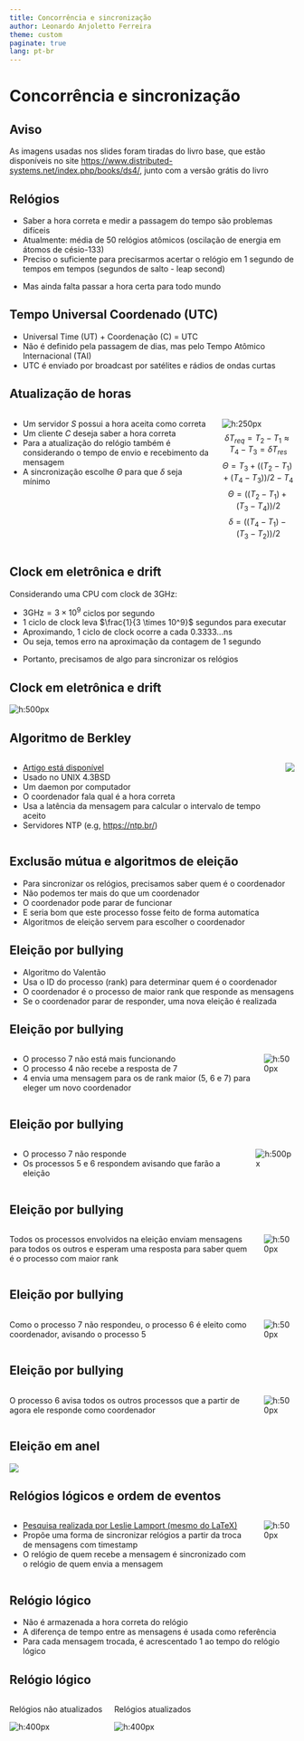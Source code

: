 ```yaml
---
title: Concorrência e sincronização
author: Leonardo Anjoletto Ferreira
theme: custom
paginate: true
lang: pt-br
---
```

<!-- headingDivider: 2 -->

<!--
_header: CC7261 - Sistemas Distribuídos
_footer: Leonardo Anjoletto Ferreira
_paginate: skip
-->

# Concorrência e sincronização

## Aviso

As imagens usadas nos slides foram tiradas do livro base, que estão disponíveis no site https://www.distributed-systems.net/index.php/books/ds4/, junto com a versão grátis do livro

## Relógios
- Saber a hora correta e medir a passagem do tempo são problemas difíceis
- Atualmente: média de 50 relógios atômicos (oscilação de energia em átomos de césio-133)
- Preciso o suficiente para precisarmos acertar o relógio em 1 segundo de tempos em tempos (segundos de salto - leap second)
* Mas ainda falta passar a hora certa para todo mundo

## Tempo Universal Coordenado (UTC)

- Universal Time (UT) + Coordenação (C) = UTC
- Não é definido pela passagem de dias, mas pelo Tempo Atômico Internacional (TAI)
- UTC é enviado por broadcast por satélites e rádios de ondas curtas

## Atualização de horas

<div class="columns">
<div>

- Um servidor $S$ possui a hora aceita como correta
- Um cliente $C$ deseja saber a hora correta
- Para a atualização do relógio também é considerando o tempo de envio e recebimento da mensagem
- A sincronização escolhe $\Theta$ para que $\delta$ seja mínimo

</div>
<div>

![h:250px](./figs/05-05.png)
$$\delta T_{req} = T_2 - T_1 \approx T_4 - T_3 = \delta T_{res}$$
$$ \Theta = T_3 + ((T_2 - T_1) + (T_4 - T_3))/2 - T_4 $$
$$\Theta = ((T_2 - T_1) + (T_3 - T_4))/2$$
$$\delta = ((T_4 - T_1) - (T_3 - T_2))/2$$

</div>
</div>

## Clock em eletrônica e drift
Considerando uma CPU com clock de 3GHz:
- $3\textrm{GHz} = 3 \times 10^9$ ciclos por segundo
- 1 ciclo de clock leva $\frac{1}{3 \times 10^9}$ segundos para executar
- Aproximando, 1 ciclo de clock ocorre a cada 0.3333...ns
- Ou seja, temos erro na aproximação da contagem de 1 segundo
* Portanto, precisamos de algo para sincronizar os relógios

## Clock em eletrônica e drift
![h:500px](./figs/05-04.png)


## Algoritmo de Berkley
<div class="columns">
<div>

- [Artigo está disponível](https://apps.dtic.mil/sti/pdfs/ADA619395.pdf)
- Usado no UNIX 4.3BSD
- Um daemon por computador
- O coordenador fala qual é a hora correta
- Usa a latência da mensagem para calcular o intervalo de tempo aceito
- Servidores NTP (e.g, https://ntp.br/)

</div>
<div>

![](./figs/20250319003454.png)

</div>
</div>

## Exclusão mútua e algoritmos de eleição
- Para sincronizar os relógios, precisamos saber quem é o coordenador
- Não podemos ter mais do que um coordenador
- O coordenador pode parar de funcionar
- E seria bom que este processo fosse feito de forma automatíca
- Algoritmos de eleição servem para escolher o coordenador

## Eleição por bullying
- Algoritmo do Valentão
- Usa o ID do processo (rank) para determinar quem é o coordenador
- O coordenador é o processo de maior rank que responde as mensagens
- Se o coordenador parar de responder, uma nova eleição é realizada

## Eleição por bullying

<div class="columns">
<div>

* O processo 7 não está mais funcionando
* O processo 4 não recebe a resposta de 7
* 4 envia uma mensagem para os de rank maior (5, 6 e 7) para eleger um novo coordenador

</div>
<div>

![h:500px](./figs/05-20a.png)

</div>
</div>

## Eleição por bullying

<div class="columns">
<div>

- O processo 7 não responde
- Os processos 5 e 6 respondem avisando que farão a eleição

</div>
<div>

![h:500px](./figs/05-20b.png)

</div>
</div>

## Eleição por bullying

<div class="columns">
<div>

Todos os processos envolvidos na eleição enviam mensagens para todos os outros e esperam uma resposta para saber quem é o processo com maior rank

</div>
<div>

![h:500px](./figs/05-20c.png)

</div>
</div>

## Eleição por bullying

<div class="columns">
<div>

Como o processo 7 não respondeu, o processo 6 é eleito como coordenador, avisando o processo 5

</div>
<div>

![h:500px](./figs/05-20d.png)

</div>
</div>

## Eleição por bullying

<div class="columns">
<div>

O processo 6 avisa todos os outros processos que a partir de agora ele responde como coordenador

</div>
<div>

![h:500px](./figs/05-20e.png)

</div>
</div>

## Eleição em anel

![](./figs/05-21.png)


## Relógios lógicos e ordem de eventos

<div class="columns">
<div>

- [Pesquisa realizada por Leslie Lamport (mesmo do LaTeX)](https://lamport.azurewebsites.net/pubs/time-clocks.pdf)
- Propõe uma forma de sincronizar relógios a partir da troca de mensagens com timestamp
- O relógio de quem recebe a mensagem é sincronizado com o relógio de quem envia a mensagem

</div>
<div>

![h:500px](./figs/20250319010145.png)

</div>
</div>

## Relógio lógico
- Não é armazenada a hora correta do relógio
- A diferença de tempo entre as mensagens é usada como referência
- Para cada mensagem trocada, é acrescentado 1 ao tempo do relógio lógico

## Relógio lógico

<div class="columns">
<div>

Relógios não atualizados

![h:400px](./figs/05-07a.png)

</div>
<div>

Relógios atualizados

![h:400px](./figs/05-07b.png)

</div>
</div>
